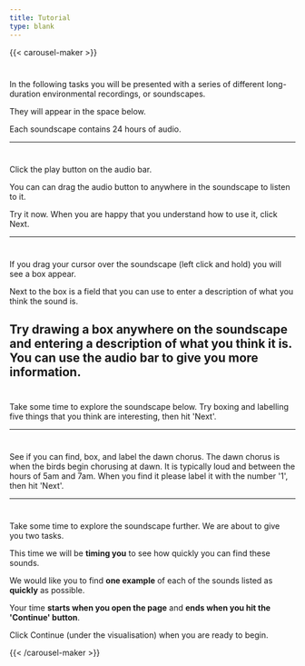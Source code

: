 ```yaml
---
title: Tutorial
type: blank
---
```


{{< carousel-maker >}} 

# 

In the following tasks you will be presented with a series of different long-duration environmental recordings, or soundscapes.

They will appear in the space below.

Each soundscape contains 24 hours of audio.

---

# 


Click the play button on the audio bar.

You can can drag the audio button to anywhere in the soundscape to listen to it.

Try it now. When you are happy that you understand how to use it, click Next.


---

# 
If you drag your cursor over the soundscape (left click and hold) you will see a box appear. 

Next to the box is a field that you can use to enter a description of what you think the sound is. 

Try drawing a box anywhere on the soundscape and entering a description of what you think it is.
You can use the audio bar to give you more information.
---

# 

Take some time to explore the soundscape below. 
Try boxing and labelling five things that you think are interesting, then hit 'Next'. 

---

# 

See if you can find, box, and label the dawn chorus. 
The dawn chorus is when the birds begin chorusing at dawn. 
It is typically loud and between the hours of 5am and 7am. 
When you find it please label it with the number '1', then hit 'Next'.

---
# 

Take some time to explore the soundscape further. We are about to give you two tasks.

This time we will be **timing you** to see how quickly you can find these sounds.

We would like you to find **one example** of each of the sounds listed as **quickly** as possible.

Your time **starts when you open the page** and **ends when you hit the 'Continue' button**.

Click Continue (under the visualisation) when you are ready to begin.

{{< /carousel-maker >}}
